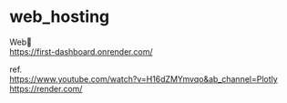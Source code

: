 # web_hosting

Web🎈
<br>https://first-dashboard.onrender.com/

ref.
<br>https://www.youtube.com/watch?v=H16dZMYmvqo&ab_channel=Plotly
<br>https://render.com/

